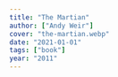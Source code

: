 ```yaml
---
title: "The Martian"
author: ["Andy Weir"]
cover: "the-martian.webp"
date: "2021-01-01"
tags: ["book"]
year: "2011"
---
```

